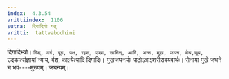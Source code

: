 ```yaml
---
index:  4.3.54
vrittiindex:  1106
sutra:  दिगादियो यत्
vritti:  tattvabodhini 
---
```


दिगादिभ्यो। `दिश्, वर्ग, पूग, पक्ष, रहस्, उखा, साक्षिन्, आदि, अन्त, मुख, जघन, मेघ,यूथ, `उदकात्संज्ञायां`न्याय, वंश, काल्येत्यादि दिगादिः। मुखजघनयोः पाठोऽत्राऽशरीरावयवार्थः। सेनाया मुखे जघने च भवं----मुख्यम्। जघन्यम्।

